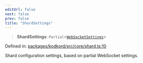 ```yaml
---
editUrl: false
next: false
prev: false
title: "ShardSettings"
---
```


> **ShardSettings**: `Partial`\<[`WebSocketSettings`](/api/kodkord/interfaces/websocketsettings/)\>

Defined in: [packages/kodkord/src/core/shard.ts:10](https://github.com/KingsBeCattz/Kodkord/blob/e64d9a769150751981b0359a2c19703ea8677956/packages/kodkord/src/core/shard.ts#L10)

Shard configuration settings, based on partial WebSocket settings.
